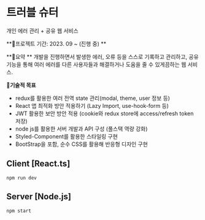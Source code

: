 # 트러블 슈터

개인 에러 관리 + 공유 웹 서비스

**📌프로젝트 기간: 2023. 09 ~ (진행 중) **

**📌요약 **
개발을 진행하면서 발생한 에러, 오류 등을 스스로 기록하고 관리하고, 공유 기능을 통해 여러 에러를 다른 사용자들과 해결하거나 도움을 줄 수 있게끔하는 웹 서비스.

**📌기술적 목표**

- redux를 활용한 여러 전역 state 관리(modal, theme, user 정보 등)
- React 앱 최적화 방안 적용하기 (Lazy Import, use-hook-form 등)
- JWT 활용한 보안 방안 적용 (cookie와 redux store에 access/refresh token 저장)
- node js를 활용한 서버 개발과 API 구성 (풀스택 역량 강화)
- Styled-Component를 활용한 스타일링 구현
- BootStrap을 포함, 순수 CSS를 활용해 반응형 디자인 구현

## Client [React.ts]

```
npm run dev
```

## Server [Node.js]

```
npm start
```
